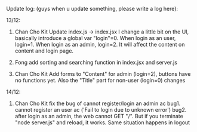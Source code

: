 Update log: (guys when u update something, please write a log here):

13/12:

1. Chan Cho Kit
Update index.js -> index.jsx
I change a little bit on the UI, basically introduce a global var "login"=0. When login as an user, login=1. When login as an admin, login=2. It will affect the content on content and login page. 

2. Fong
   add sorting and searching function in index.jsx and server.js

3. Chan Cho Kit
   Add forms to "Content" for admin (login=2), buttons have no functions yet. Also the "Title" part for non-user (login=0) changes

14/12:

1. Chan Cho Kit
fix the bug of cannot register/login an admin ac
bug1. cannot register an user ac ('Fail to login due to unknown error')
bug2. after login as an admin, the web cannot GET "/". But if you terminate "node server.js" and reload, it works. Same situation happens in logout

